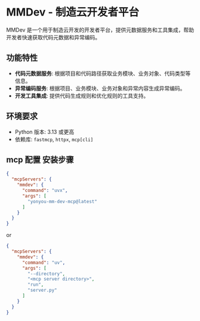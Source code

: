 # MMDev - 制造云开发者平台

MMDev 是一个用于制造云开发的开发者平台，提供元数据服务和工具集成，帮助开发者快速获取代码元数据和异常编码。

## 功能特性

- **代码元数据服务**: 根据项目和代码路径获取业务模块、业务对象、代码类型等信息。
- **异常编码服务**: 根据项目、业务模块、业务对象和异常内容生成异常编码。
- **开发工具集成**: 提供代码生成规则和优化规则的工具支持。

## 环境要求

- Python 版本: 3.13 或更高
- 依赖库: `fastmcp`, `httpx`, `mcp[cli]`

## mcp 配置 安装步骤
```json
{
  "mcpServers": {
    "mmdev": {
      "command": "uvx",
      "args": [
        "yonyou-mm-dev-mcp@latest"
      ]
    }
  }
}
```
or
```json
{
  "mcpServers": {
    "mmdev": {
      "command": "uv",
      "args": [
        "--directory",
        "<mcp server directory>",
        "run",
        "server.py"
      ]
    }
  }
}
```